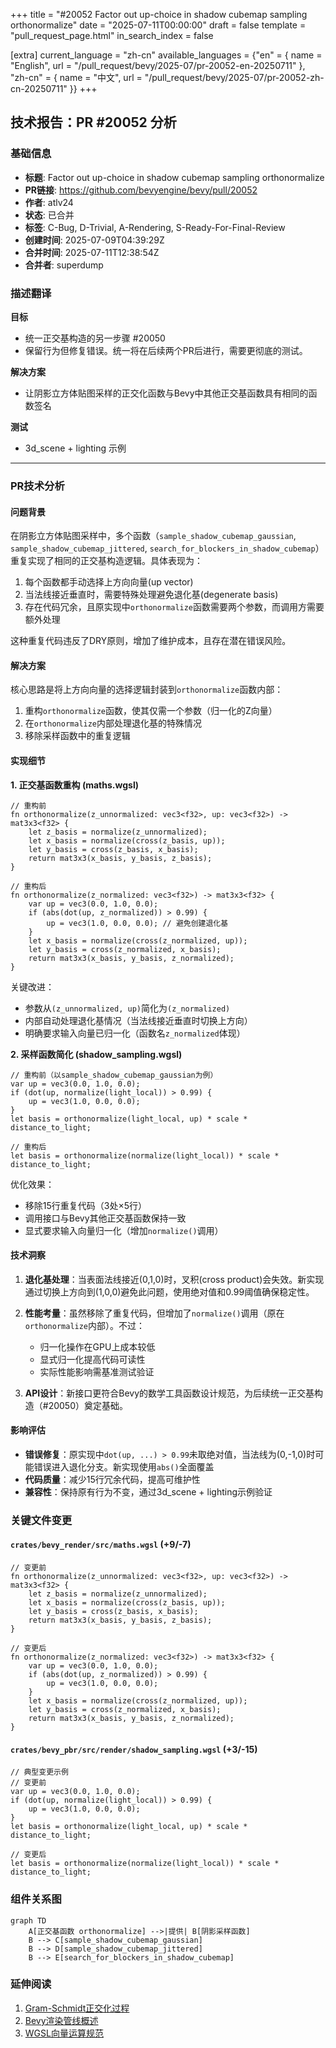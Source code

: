 +++
title = "#20052 Factor out up-choice in shadow cubemap sampling orthonormalize"
date = "2025-07-11T00:00:00"
draft = false
template = "pull_request_page.html"
in_search_index = false

[extra]
current_language = "zh-cn"
available_languages = {"en" = { name = "English", url = "/pull_request/bevy/2025-07/pr-20052-en-20250711" }, "zh-cn" = { name = "中文", url = "/pull_request/bevy/2025-07/pr-20052-zh-cn-20250711" }}
+++

## 技术报告：PR #20052 分析

### 基础信息
- **标题**: Factor out up-choice in shadow cubemap sampling orthonormalize
- **PR链接**: https://github.com/bevyengine/bevy/pull/20052
- **作者**: atlv24
- **状态**: 已合并
- **标签**: C-Bug, D-Trivial, A-Rendering, S-Ready-For-Final-Review
- **创建时间**: 2025-07-09T04:39:29Z
- **合并时间**: 2025-07-11T12:38:54Z
- **合并者**: superdump

### 描述翻译
**目标**
- 统一正交基构造的另一步骤 #20050
- 保留行为但修复错误。统一将在后续两个PR后进行，需要更彻底的测试。

**解决方案**
- 让阴影立方体贴图采样的正交化函数与Bevy中其他正交基函数具有相同的函数签名

**测试**
- 3d_scene + lighting 示例

---

### PR技术分析

#### 问题背景
在阴影立方体贴图采样中，多个函数（`sample_shadow_cubemap_gaussian`, `sample_shadow_cubemap_jittered`, `search_for_blockers_in_shadow_cubemap`）重复实现了相同的正交基构造逻辑。具体表现为：
1. 每个函数都手动选择上方向向量(up vector)
2. 当法线接近垂直时，需要特殊处理避免退化基(degenerate basis)
3. 存在代码冗余，且原实现中`orthonormalize`函数需要两个参数，而调用方需要额外处理

这种重复代码违反了DRY原则，增加了维护成本，且存在潜在错误风险。

#### 解决方案
核心思路是将上方向向量的选择逻辑封装到`orthonormalize`函数内部：
1. 重构`orthonormalize`函数，使其仅需一个参数（归一化的Z向量）
2. 在`orthonormalize`内部处理退化基的特殊情况
3. 移除采样函数中的重复逻辑

#### 实现细节
**1. 正交基函数重构 (maths.wgsl)**
```wgsl
// 重构前
fn orthonormalize(z_unnormalized: vec3<f32>, up: vec3<f32>) -> mat3x3<f32> {
    let z_basis = normalize(z_unnormalized);
    let x_basis = normalize(cross(z_basis, up));
    let y_basis = cross(z_basis, x_basis);
    return mat3x3(x_basis, y_basis, z_basis);
}

// 重构后
fn orthonormalize(z_normalized: vec3<f32>) -> mat3x3<f32> {
    var up = vec3(0.0, 1.0, 0.0);
    if (abs(dot(up, z_normalized)) > 0.99) {
        up = vec3(1.0, 0.0, 0.0); // 避免创建退化基
    }
    let x_basis = normalize(cross(z_normalized, up));
    let y_basis = cross(z_normalized, x_basis);
    return mat3x3(x_basis, y_basis, z_normalized);
}
```
关键改进：
- 参数从`(z_unnormalized, up)`简化为`(z_normalized)`
- 内部自动处理退化基情况（当法线接近垂直时切换上方向）
- 明确要求输入向量已归一化（函数名`z_normalized`体现）

**2. 采样函数简化 (shadow_sampling.wgsl)**
```wgsl
// 重构前（以sample_shadow_cubemap_gaussian为例）
var up = vec3(0.0, 1.0, 0.0);
if (dot(up, normalize(light_local)) > 0.99) {
    up = vec3(1.0, 0.0, 0.0); 
}
let basis = orthonormalize(light_local, up) * scale * distance_to_light;

// 重构后
let basis = orthonormalize(normalize(light_local)) * scale * distance_to_light;
```
优化效果：
- 移除15行重复代码（3处×5行）
- 调用接口与Bevy其他正交基函数保持一致
- 显式要求输入向量归一化（增加`normalize()`调用）

#### 技术洞察
1. **退化基处理**：当表面法线接近(0,1,0)时，叉积(cross product)会失效。新实现通过切换上方向到(1,0,0)避免此问题，使用绝对值和0.99阈值确保稳定性。

2. **性能考量**：虽然移除了重复代码，但增加了`normalize()`调用（原在`orthonormalize`内部）。不过：
   - 归一化操作在GPU上成本较低
   - 显式归一化提高代码可读性
   - 实际性能影响需基准测试验证

3. **API设计**：新接口更符合Bevy的数学工具函数设计规范，为后续统一正交基构造（#20050）奠定基础。

#### 影响评估
- **错误修复**：原实现中`dot(up, ...) > 0.99`未取绝对值，当法线为(0,-1,0)时可能错误进入退化分支。新实现使用`abs()`全面覆盖
- **代码质量**：减少15行冗余代码，提高可维护性
- **兼容性**：保持原有行为不变，通过3d_scene + lighting示例验证

### 关键文件变更

#### `crates/bevy_render/src/maths.wgsl` (+9/-7)
```wgsl
// 变更前
fn orthonormalize(z_unnormalized: vec3<f32>, up: vec3<f32>) -> mat3x3<f32> {
    let z_basis = normalize(z_unnormalized);
    let x_basis = normalize(cross(z_basis, up));
    let y_basis = cross(z_basis, x_basis);
    return mat3x3(x_basis, y_basis, z_basis);
}

// 变更后
fn orthonormalize(z_normalized: vec3<f32>) -> mat3x3<f32> {
    var up = vec3(0.0, 1.0, 0.0);
    if (abs(dot(up, z_normalized)) > 0.99) {
        up = vec3(1.0, 0.0, 0.0);
    }
    let x_basis = normalize(cross(z_normalized, up));
    let y_basis = cross(z_normalized, x_basis);
    return mat3x3(x_basis, y_basis, z_normalized);
}
```

#### `crates/bevy_pbr/src/render/shadow_sampling.wgsl` (+3/-15)
```wgsl
// 典型变更示例
// 变更前
var up = vec3(0.0, 1.0, 0.0);
if (dot(up, normalize(light_local)) > 0.99) {
    up = vec3(1.0, 0.0, 0.0);
}
let basis = orthonormalize(light_local, up) * scale * distance_to_light;

// 变更后
let basis = orthonormalize(normalize(light_local)) * scale * distance_to_light;
```

### 组件关系图
```mermaid
graph TD
    A[正交基函数 orthonormalize] -->|提供| B[阴影采样函数]
    B --> C[sample_shadow_cubemap_gaussian]
    B --> D[sample_shadow_cubemap_jittered]
    B --> E[search_for_blockers_in_shadow_cubemap]
```

### 延伸阅读
1. [Gram-Schmidt正交化过程](https://math.stackexchange.com/a/1849294)
2. [Bevy渲染管线概述](https://bevyengine.org/learn/book/getting-started/rendering/)
3. [WGSL向量运算规范](https://www.w3.org/TR/WGSL/#vector-and-matrix-operations)